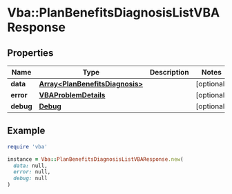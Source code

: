# Vba::PlanBenefitsDiagnosisListVBAResponse

## Properties

| Name | Type | Description | Notes |
| ---- | ---- | ----------- | ----- |
| **data** | [**Array&lt;PlanBenefitsDiagnosis&gt;**](PlanBenefitsDiagnosis.md) |  | [optional] |
| **error** | [**VBAProblemDetails**](VBAProblemDetails.md) |  | [optional] |
| **debug** | [**Debug**](Debug.md) |  | [optional] |

## Example

```ruby
require 'vba'

instance = Vba::PlanBenefitsDiagnosisListVBAResponse.new(
  data: null,
  error: null,
  debug: null
)
```

